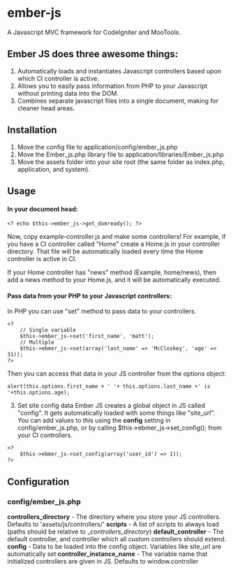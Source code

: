 ember-js
========

A Javascript MVC framework for CodeIgniter and MooTools.

## Ember JS does three awesome things:
1. Automatically loads and instantiates Javascript controllers based upon which CI controller is active.
2. Allows you to easily pass information from PHP to your Javascript without printing data into the DOM.
3. Combines separate javascript files into a single document, making for cleaner head areas.

## Installation
1. Move the config file to application/config/ember_js.php
2. Move the Ember_js.php library file to application/libraries/Ember_js.php
3. Move the assets folder into your site root (the same folder as index.php, application, and system).

## Usage
#### In your document head:
```
<? echo $this->ember_js->get_domready(); ?>
```

Now, copy example-controller.js and make some controllers! For example, if you have a CI controller called "Home" create a Home.js in your controller directory. That file will be automatically loaded every time the Home controller is active in CI. 

If your Home controller has "news" method (Example, home/news), then add a news method to your Home.js, and it will be automatically executed.

#### Pass data from your PHP to your Javascript controllers:

In PHP you can use "set" method to pass data to your controllers.
```
<?
	// Single variable
	$this->ember_js->set('first_name', 'matt');
	// Multiple
	$this->ebmer_js->set(array('last_name' => 'McCloskey', 'age' => 31));
?>
```

Then you can access that data in your JS controller from the options object:
```
alert(this.options.first_name + ' '+ this.options.last_name +' is '+this.options.age);
```

3. Set site config data
Ember JS creates a global object in JS called "config". It gets automatically loaded with some things like "site_url". You can add values to this using the __config__ setting in config/ember_js.php, or by calling $this->ebmer_js->set_config(); from your CI controllers.

````
<?
	$this->ebmer_js->set_config(array('user_id') => 1));
?>
````

## Configuration

### config/ember_js.php
**controllers_directory** - The directory where you store your JS controllers. Defaults to 'assets/js/controllers/'
**scripts** - A list of scripts to always load (paths should be relative to __controllers_directory_)
**default_controller** - The default controller, and controller which all custom controllers should extend.
**config** - Data to be loaded into the config object. Variables like site_url are automatically set
**controller_instance_name** - The variable name that initialized controllers are given in JS. Defaults to window.controller